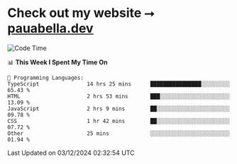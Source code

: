 # Check out my website ⭢ [pauabella.dev](https://pauabella.dev)

<!--START_SECTION:waka-->
![Code Time](http://img.shields.io/badge/Code%20Time-3%2C939%20hrs%2051%20mins-blue)

📊 **This Week I Spent My Time On** 

```text
💬 Programming Languages: 
TypeScript               14 hrs 25 mins      ████████████████░░░░░░░░░   65.43 % 
HTML                     2 hrs 53 mins       ███░░░░░░░░░░░░░░░░░░░░░░   13.09 % 
JavaScript               2 hrs 9 mins        ██░░░░░░░░░░░░░░░░░░░░░░░   09.78 % 
CSS                      1 hr 42 mins        ██░░░░░░░░░░░░░░░░░░░░░░░   07.72 % 
Other                    25 mins             ░░░░░░░░░░░░░░░░░░░░░░░░░   01.94 % 
```


 Last Updated on 03/12/2024 02:32:54 UTC
<!--END_SECTION:waka-->
